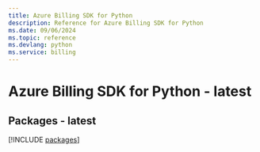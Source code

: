 ```yaml
---
title: Azure Billing SDK for Python
description: Reference for Azure Billing SDK for Python
ms.date: 09/06/2024
ms.topic: reference
ms.devlang: python
ms.service: billing
---
```

# Azure Billing SDK for Python - latest
## Packages - latest
[!INCLUDE [packages](billing-index.md)]